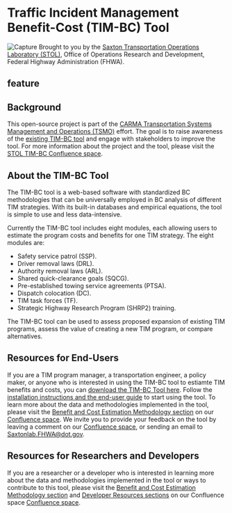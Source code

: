 # Traffic Incident Management Benefit-Cost (TIM-BC) Tool

![Capture](https://user-images.githubusercontent.com/93544805/140957629-b0c3901c-a2f2-4870-982a-66a5d4c70757.PNG)
Brought to you by the
[Saxton Transportation Operations Laboratory (STOL)](https://highways.dot.gov/research/laboratories/saxton-transportation-operations-laboratory/saxton-transportation-operations-laboratory-overview), Office of Operations Research and Development, Federal Highway Administration (FHWA). 

## feature 

## Background

This open-source project is part of the [CARMA Transportation Systems Management and Operations (TSMO)](https://usdot-carma.atlassian.net/wiki/spaces/CRMTSMO/overview) effort.
The goal is to raise awareness of the [existing TIM-BC tool](https://highways.dot.gov/research/resources/software/traffic-incident-management-benefit-cost-tim-bc-tool) and engage with stakeholders to improve the tool.
For more information about the project and the tool, please visit the [STOL TIM-BC Confluence space](https://fhwa-ops.atlassian.net/wiki/spaces/TIMBC/overview).

## About the TIM-BC Tool

The TIM-BC tool is a web-based software with standardized BC methodologies that can be universally employed in BC analysis of different TIM strategies. 
With its built-in databases and empirical equations, the tool is simple to use and less data-intensive.

Currently the TIM-BC tool includes eight modules, each allowing users to estimate the program costs and benefits for one TIM strategy.
The eight modules are:
- Safety service patrol (SSP).
- Driver removal laws (DRL).
- Authority removal laws (ARL).
- Shared quick-clearance goals (SQCG).
- Pre-established towing service agreements (PTSA).
- Dispatch colocation (DC).
- TIM task forces (TF).
- Strategic Highway Research Program (SHRP2) training. 

The TIM-BC tool can be used to assess proposed expansion of existing TIM programs, assess the value of creating a new TIM program, or compare alternatives.

## Resources for End-Users

If you are a TIM program manager, a transportation engineer, a policy maker, or anyone who is interested in using the TIM-BC tool to estiamte TIM benefits and costs, you can [download the TIM-BC Tool here](https://highways.dot.gov/research/resources/software/traffic-incident-management-benefit-cost-tim-bc-tool). 
Follow the [installation instructions and the end-user guide](https://fhwa-ops.atlassian.net/wiki/spaces/TIMBC/pages/491527/How+to+Use+the+TIM-BC+Tool) to start using the tool.
To learn more about the data and methodologies implemented in the tool, please visit the [Benefit and Cost Estimation Methodology section](https://fhwa-ops.atlassian.net/wiki/spaces/TIMBC/pages/491556/Benefit+and+Cost+Estimation+Methodology) on our [Confluence space](https://fhwa-ops.atlassian.net/wiki/spaces/TIMBC/overview?homepageId=262351).
We invite you to provide your feedback on the tool by leaving a comment on our [Confluence space](https://fhwa-ops.atlassian.net/wiki/spaces/TIMBC/overview?homepageId=262351), or sending an email to [Saxtonlab.FHWA@dot.gov](mailto:Saxtonlab.FHWA@dot.gov). 

## Resources for Researchers and Developers

If you are a researcher or a developer who is interested in learning more about the data and methodologies implemented in the tool or ways to contribute to this tool, please visit the [Benefit and Cost Estimation Methodology section](https://fhwa-ops.atlassian.net/wiki/spaces/TIMBC/pages/491556/Benefit+and+Cost+Estimation+Methodology) and [Developer Resources sections](https://fhwa-ops.atlassian.net/wiki/spaces/TIMBC/pages/426096/Developer+Resources) on our Confluence space [Confluence space](https://fhwa-ops.atlassian.net/wiki/spaces/TIMBC/overview?homepageId=262351).
